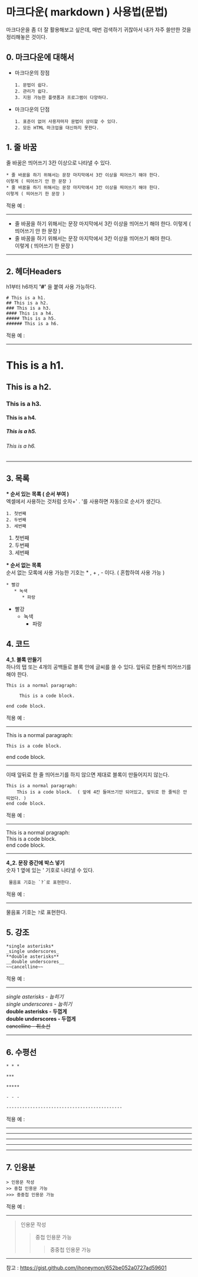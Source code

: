 # 마크다운( markdown ) 사용법(문법)  
마크다운을 좀 더 잘 활용해보고 싶은데, 매번 검색하기 귀찮아서 내가 자주 쓸만한 것을 정리해놓은 것이다.  

## 0. 마크다운에 대해서  
* 마크다운의 장점  

      1. 문법이 쉽다.  
      2. 관리가 쉽다.  
      3. 지원 가능한 플랫폼과 프로그램이 다양하다.  
      
* 마크다운의 단점  

      1. 표준이 없어 사용자마자 문법이 상이할 수 있다.  
      2. 모든 HTML 마크업을 대신하지 못한다.  

## 1. 줄 바꿈  
줄 바꿈은 띄어쓰기 3칸 이상으로 나타낼 수 있다.

    * 줄 바꿈을 하기 위해서는 문장 마지막에서 3칸 이상을 띄어쓰기 해야 한다.
    이렇게 ( 띄어쓰기 안 한 문장 )  
    * 줄 바꿈을 하기 위해서는 문장 마지막에서 3칸 이상을 띄어쓰기 해야 한다.    
    이렇게 ( 띄어쓰기 한 문장 )   

 적용 예 : 
*** 
* 줄 바꿈을 하기 위해서는 문장 마지막에서 3칸 이상을 띄어쓰기 해야 한다.
  이렇게 ( 띄어쓰기 안 한 문장 )  
* 줄 바꿈을 하기 위해서는 문장 마지막에서 3칸 이상을 띄어쓰기 해야 한다.  
  이렇게 ( 띄어쓰기 한 문장 ) 
***

## 2. 헤더Headers  
h1부터 h6까지 **'#'** 을 붙여 사용 가능하다.  

    # This is a h1.
    ## This is a h2.  
    ### This is a h3.  
    #### This is a h4.  
    ##### This is a h5.  
    ###### This is a h6.  

 적용 예 :   
*** 
# This is a h1.
## This is a h2.  
### This is a h3.  
#### This is a h4.  
##### This is a h5.  
###### This is a h6.  
*** 
 
## 3. 목록  
__* 순서 있는 목록 ( 순서 부여 )__     
엑셀에서 사용하는 것처럼 숫자+' . '를 사용하면 자동으로 순서가 생긴다.  

    1. 첫번째  
    2. 두번째  
    3. 세번째  

1. 첫번째  
2. 두번째  
3. 세번째  

__* 순서 없는 목록__  
순서 없는 모록에 사용 가능한 기호는 * , + , - 이다. ( 혼합하여 사용 가능 )  

    * 빨강
       * 녹색  
          * 파랑  
      
* 빨강  
   * 녹색  
      * 파랑  
     
## 4. 코드  
__4_1. 블록 만들기__  
하나의 탭 또는 4개의 공백들로 블록 안에 글씨를 쓸 수 있다. 앞뒤로 한줄씩 띄어쓰기를 해야 한다.  

    This is a normal paragraph:  
    
         This is a code block.  
         
    end code block.  
  
 적용 예 :  
***  
This is a normal paragraph:  

    This is a code block.  
    
end code block.  
*** 

이때 앞뒤로 한 줄 띄어쓰기를 하지 않으면 제대로 블록이 만들어지지 않는다.

    This is a normal paragraph:  
        This is a code block.  ( 앞에 4칸 들여쓰기만 되어있고, 앞뒤로 한 줄씩은 안 띄었다. )
    end code block.  
 적용 예 :  
***
This is a normal pragraph:  
    This is a code block.  
end code block.  
***

__4_2. 문장 중간에 박스 넣기__  
 숫자 1 옆에 있는 ' 기호로 나타낼 수 있다.  
 
     물음표 기호는 `?`로 표현한다.  
     
  적용 예 :  
  ***  
  물음표 기호는 `?`로 표현한다.  

## 5. 강조  

    *single asterisks*  
    _single underscores_  
    **double asterisks**  
    __double underscores__  
    ~~cancelline~~  
    
 적용 예 :  
***  
*single asterisks - 눕히기*  
_single underscores - 눕히기_  
**double asterisks - 두껍게**  
__double underscores - 두껍게__  
~~cancelline - 취소선~~  
***  

## 6. 수평선  

    * * *   
    
    ***  
    
    *****  
    
    - - -   
    
    --------------------------------------------  
    
 적용 예 :  
* * *   

***  

*****  

- - -   

---------------------------------  

## 7. 인용분  

    > 인용문 작성  
    >> 중첩 인용문 가능  
    >>> 중중첩 인용문 가능  
    
 적용 예 :  
*** 
> 인용문 작성  
>> 중첩 인용문 가능  
>>> 중중첩 인용문 가능  
***   

참고 : <https://gist.github.com/ihoneymon/652be052a0727ad59601>
